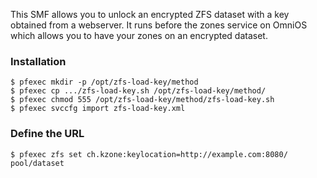 This SMF allows you to unlock an encrypted ZFS dataset with a key obtained
from a webserver. It runs before the zones service on OmniOS which allows
you to have your zones on an encrypted dataset.

### Installation

```
$ pfexec mkdir -p /opt/zfs-load-key/method
$ pfexec cp .../zfs-load-key.sh /opt/zfs-load-key/method/
$ pfexec chmod 555 /opt/zfs-load-key/method/zfs-load-key.sh
$ pfexec svccfg import zfs-load-key.xml
```

### Define the URL

```
$ pfexec zfs set ch.kzone:keylocation=http://example.com:8080/ pool/dataset
```
